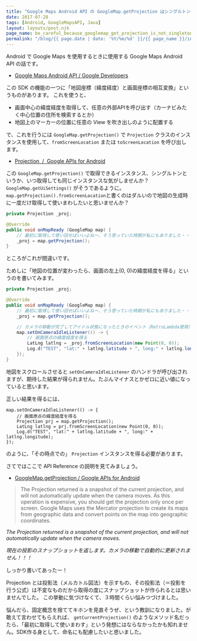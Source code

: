 ```yaml
---
title: "Google Maps Android API の GoogleMap.getProjection はシングルトンじゃないから注意"
date: 2017-07-28
tags: [Android, GoogleMapsAPI, Java]
layout: layouts/post.njk
page_name: be_careful_because_googlemap_get_projection_is_not_singleton
permalink: "/blog/{{ page.date | date: '%Y/%m/%d' }}/{{ page_name }}/index.html"
---
```

Android で Google Maps を使用するときに使用する Google Maps Android API の話です。
<!--more-->

* [Google Maps Android API / Google Developers](https://developers.google.com/maps/documentation/android-api/?hl=ja)

この SDK の機能の一つに「地図座標（緯度経度）と画面座標の相互変換」というものがあります。
これを使うと、

* 画面中心の緯度経度を取得して、任意の外部APIを呼び出す（カーナビみたく中心位置の住所を検索するとか）
* 地図上のマーカーの位置に任意の View を吹き出しのように配置する

で、これを行うには ``GoogleMap.getProjection()`` で ``Projection`` クラスのインスタンスを使用して、``fromScreenLocation`` または ``toScreenLocation`` を呼び出します。

* [Projection  /  Google APIs for Android](https://developers.google.com/android/reference/com/google/android/gms/maps/Projection?hl=ja)

この ``GoogleMap.getProjection()`` で取得できるインスタンス、シングルトンというか、いつ取得しても同じインスタンスな気がしませんか？ ``GoogleMap.getUiSettings()`` がそうであるように。 ``map.getProjection().fromScreenLocation``と書くのはダルいので地図の生成時に一度だけ取得して使いまわしたいと思いませんか？

```java
private Projection _proj;

@Override
public void onMapReady (GoogleMap map) {
    // 最初に取得して使い回せばいいよねー、そう思っていた時期が私にもありました・・・
    _proj = map.getProjection();
}
```

ところがこれが間違いです。

ためしに「地図の位置が変わったら、画面の左上(0, 0)の緯度経度を得る」というのを書いてみます。

```java
private Projection _proj;

@Override
public void onMapReady (GoogleMap map) {
    // 最初に取得して使い回せばいいよねー、そう思っていた時期が私にもありました・・・
    _proj = map.getProjection();

    // カメラの移動が完了してアイドル状態になったときのイベント（RetroLambda使用） 
    map.setOnCameraIdleListener(() -> {
        // 画面原点の緯度経度を得る
        LatLng latlng = _proj.fromScreenLocation(new Point(0, 0));
        Log.d("TEST", "lat:" + latlng.latitude + ", long:" + latlng.longitude); 
    });
}
```

地図をスクロールさせると ``setOnCameraIdleListener`` のハンドラが呼び出されますが、期待した結果が得られません。たぶんマイナスとかゼロに近い値になっていると思います。

正しい結果を得るには、

```
map.setOnCameraIdleListener(() -> {
    // 画面原点の緯度経度を得る
    Projection prj = map.getProjection();
    LatLng latlng = prj.fromScreenLocation(new Point(0, 0));
    Log.d("TEST", "lat:" + latlng.latitude + ", long:" + latlng.longitude); 
});
```

のように、「その時点での」 ``Projection`` インスタンスを得る必要があります。

さてではここで API Reference の説明を見てみましょう。

* [GoogleMap.getProjection / Google APIs for Android](https://developers.google.com/android/reference/com/google/android/gms/maps/GoogleMap.html?hl=ja#getProjection())

> The Projection returned is a snapshot of the current projection, and will not automatically update when the camera moves. As this operation is expensive, you should get the projection only once per screen. Google Maps uses the Mercator projection to create its maps from geographic data and convert points on the map into geographic coordinates.

*The Projection returned is a snapshot of the current projection, and will not automatically update when the camera moves.*

*現在の投影のスナップショットを返します。カメラの移動で自動的に更新されません！！！*

しっかり書いてあったー！

Projection とは投影法（メルカトル図法）を示すもの、その投影法（＝投影を行う公式）は不変なものだから取得の度にスナップショットが作られるとは思いませんでした。
この挙動に気づけなくて、３時間くらい悩みつづけました。

悩んだら、固定概念を捨ててキホンを見直そうぜ、という教訓になりました。が敢えて言わせてもらえれば、 ``getCurrentProjection()`` のようなメソッド名だったら、「最初に取得して使いまわす」という発想にはならなかったかも知れません。SDK作る身として、命名にも配慮したいと思いました。
